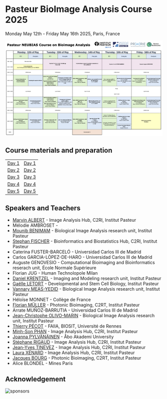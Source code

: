 # Pasteur BioImage Analysis Course 2025

Monday May 12th - Friday May 16th 2025, Paris, France

<td align="center">
<img src="imgs/Pasteur NEUBIAS Course on Bioimage Analysis schedule-table.png" alt="Course Schedule at a glance">
<br>
</td>

## Course materials and preparation

<table>
  </tr>
    <tr>
    <td align="center">
      <a href="ECI/Day1.md">Day 1</a>
    </td>
    <td align="center">
      <a href="Analyst/Day1.md">Day 1</a>
    </td>
  </tr>
    </tr>
    <tr>
    <td align="center">
      <a href="ECI/Day2.md">Day 2</a>
    </td>
    <td align="center">
      <a href="Analyst/Day2.md">Day 2</a>
    </td>
  </tr>
    </tr>
    <tr>
    <td align="center">
      <a href="ECI/Day3.md">Day 3</a>
    </td>
    <td align="center">
      <a href="Analyst/Day3.md">Day 3</a>
    </td>
  </tr>
    </tr>
    <tr>
    <td align="center">
      <a href="ECI/Day4.md">Day 4</a>
    </td>
    <td align="center">
      <a href="Analyst/Day4.md">Day 4</a>
    </td>
  </tr>
    </tr>
    <tr>
    <td align="center">
      <a href="ECI/Day5.md">Day 5</a>
    </td>
    <td align="center">
      <a href="Analyst/Day5.md">Day 5</a>
    </td>
  </tr>
</table>

## Speakers and Teachers


- [Marvin ALBERT](https://research.pasteur.fr/en/member/marvin-albert/) - Image Analysis Hub, C2RI, Institut Pasteur
- Mélodie AMBROSET -
- [Mounib BENIMAM](https://research.pasteur.fr/en/member/mounib-mohamed-benimam/) - Biological Image Analysis research unit, Institut Pasteur
- [Stephan FISCHER](https://research.pasteur.fr/en/member/stephan-fischer/) - Bioinformatics and Biostatistics Hub, C2RI, Institut Pasteur
- Caterina FUSTER-BARCELÓ - Universidad Carlos III de Madrid
- Carlos GARCIA-LÒPEZ-DE-HARO - Universidad Carlos III de Madrid
- Auguste GENOVESIO - Computational Bioimaging and Bioinformatics reserach unit, École Normale Supérieure
- Florian JUG - Human Technolopole Milan
- [Daniel KRENTZEL](https://research.pasteur.fr/en/member/daniel-krentzel/) - Imaging and Modeling research unit, Institut Pasteur
- [Gaëlle LETORT](https://research.pasteur.fr/en/member/gaelle-letort/) - Developmental and Stem Cell Biology, Institut Pasteur
- [Vannary MEAS-YEDID](https://research.pasteur.fr/en/member/vannary-meas-yedid/) - Biological Image Analysis research unit, Institut Pasteur
- Héloïse MONNET - Collège de France
- [Florian MÜLLER](https://research.pasteur.fr/en/member/florian-muller/) - Photonic Bioimaging, C2RT, Institut Pasteur
- Arrate MUÑOZ-BARRUTIA - Universidad Carlos III de Madrid
- [Jean-Christophe OLIVO-MARIN](https://research.pasteur.fr/en/member/jean-christophe-olivo-marin/) - Biological Image Analysis research unit, Institut Pasteur
- [Thierry PÉCOT](https://biosit.univ-rennes.fr/ressources/faiia-centre-dintelligence-artificielle-et-danalyse-dimages-plateforme-de-biosit) - FAIIA, BIOSIT, Université de Rennes
- [Minh-Son PHAN](https://research.pasteur.fr/en/member/minh-son-phan/) - Image Analysis Hub, C2RI, Institut Pasteur
- [Joanna PYLVÄNÄINEN](https://cellmig.org/lab-members/) - Åbo Akademi University
- [Stéphane RIGAUD](https://research.pasteur.fr/en/member/stephane-rigaud/) - Image Analysis Hub, C2RI, Institut Pasteur
- [Jean-Yves TINEVEZ](https://research.pasteur.fr/en/member/jean-yves-tinevez/) - Image Analysis Hub, C2RI, Institut Pasteur
- [Laura XÉNARD](https://research.pasteur.fr/en/member/laura-xenard/) - Image Analysis Hub, C2RI, Institut Pasteur
- [Jacques BOURG](https://research.pasteur.fr/en/member/jacques-bourg/) - Photonic Bioimaging, C2RT, Institut Pasteur
- Alice BLONDEL - Mines Paris

## Acknowledgement

<img src="https://mype.konosys.com/konosys/CATProduit/Logos%20Neubias%2024-25.PNG" alt="sponsors" width="750">
